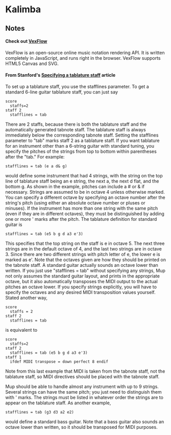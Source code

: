 # Kalimba

## Notes

#### Check out [VexFlow](http://www.vexflow.com/)

VexFlow is an open-source online music notation rendering API. It is written completely in JavaScript, and runs right in the browser. VexFlow supports HTML5 Canvas and SVG.


#### From Stanford's [Specifying a tablature staff](http://www.slac.stanford.edu/grp/eg/minos/dist/dist_aux4/overflowfromgmieg/Mup/uguide/tabstaff.html) article

To set up a tablature staff, you use the stafflines parameter. To get a standard 6-line guitar tablature staff, you can just say 

    score
      staffs=2
    staff 2
      stafflines = tab

There are 2 staffs, because there is both the tablature staff and the automatically generated tabnote staff. The tablature staff is always immediately below the corresponding tabnote staff. Setting the stafflines parameter to "tab" marks staff 2 as a tablature staff.
If you want tablature for an instrument other than a 6-string guitar with standard tuning, you specify the pitches of the strings from top to bottom within parentheses after the "tab." For example: 

    stafflines = tab (e a d& g)

would define some instrument that had 4 strings, with the string on the top line of tablature staff being an e string, the next a, the next d flat, and the bottom g. As shown in the example, pitches can include a # or & if necessary. Strings are assumed to be in octave 4 unless otherwise marked. You can specify a different octave by specifying an octave number after the string's pitch (using either an absolute octave number or pluses or minuses). If the instrument has more than one string with the same pitch (even if they are in different octaves), they must be distinguished by adding one or more ' marks after the pitch. The tablature definition for standard guitar is 

    stafflines = tab (e5 b g d a3 e'3)

This specifies that the top string on the staff is e in octave 5. The next three strings are in the default octave of 4, and the last two strings are in octave 3. Since there are two different strings with pitch letter of e, the lower e is marked as e'. Note that the octaves given are how they should be printed on the tabnote staff. A standard guitar actually sounds an octave lower than written. If you just use "stafflines = tab" without specifying any strings, Mup not only assumes the standard guitar layout, and prints in the appropriate octave, but it also automatically transposes the MIDI output to the actual pitches an octave lower. If you specify strings explicitly, you will have to specify the octaves and any desired MIDI transposition values yourself. Stated another way,

    score
      staffs = 2
    staff 2
      stafflines = tab

is equivalent to 

    score
      staffs=2
    staff 2
      stafflines = tab (e5 b g d a3 e'3)
    staff 1
      ifdef MIDI transpose = down perfect 8 endif

Note from this last example that MIDI is taken from the tabnote staff, not the tablature staff, so MIDI directives should be placed with the tabnote staff.

Mup should be able to handle almost any instrument with up to 9 strings. Several strings can have the same pitch; you just need to distinguish them with ' marks. The strings must be listed in whatever order the strings are to appear on the tablature staff. As another example, 

    stafflines = tab (g3 d3 a2 e2)

would define a standard bass guitar. Note that a bass guitar also sounds an octave lower than written, so it should be transposed for MIDI purposes.